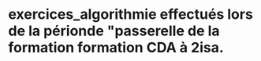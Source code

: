 # exercices_algorithmie effectués lors de la périonde "passerelle de la formation **formation CDA à 2isa.**
